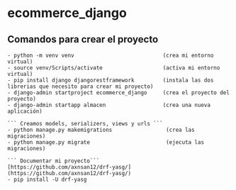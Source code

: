 # ecommerce_django

## Comandos para crear el proyecto

    - python -m venv venv                            (crea mi entorno virtual)
    - source venv/Scripts/activate                   (activa mi entorno virtual)
    - pip install django djangorestframework         (instala las dos librerias que necesito para crear mi proyecto)
    - django-admin startproject ecommerce_django     (crea el proyecto del proyecto)
    - django-admin startapp almacen                  (crea una nueva aplicación)

    ``` Creamos models, serializers, views y urls ```
    - python manage.py makemigrations                 (crea las migraciones)
    - python manage.py migrate                        (ejecuta las migraciones)

    ``` Documentar mi proyecto```
    [https://github.com/axnsan12/drf-yasg/](https://github.com/axnsan12/drf-yasg/)
    - pip install -U drf-yasg
